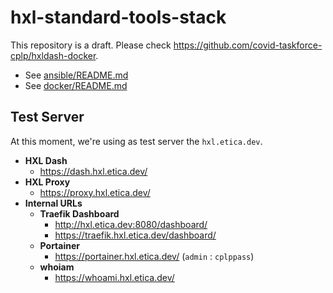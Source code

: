 # hxl-standard-tools-stack
This repository is a draft. Please check <https://github.com/covid-taskforce-cplp/hxldash-docker>.

- See [ansible/README.md](ansible/README.md)
- See [docker/README.md](ansible/README.md)

## Test Server

At this moment, we're using as test server the `hxl.etica.dev`.

- **HXL Dash**
  - <https://dash.hxl.etica.dev/>
- **HXL Proxy**
  - <https://proxy.hxl.etica.dev/>
- **Internal URLs**
  - **Traefik Dashboard**
    - <http://hxl.etica.dev:8080/dashboard/>
    - <https://traefik.hxl.etica.dev/dashboard/>
  - **Portainer**
    - <https://portainer.hxl.etica.dev/> (`admin` : `cplppass`)
  - **whoiam**
    - <https://whoami.hxl.etica.dev/>
